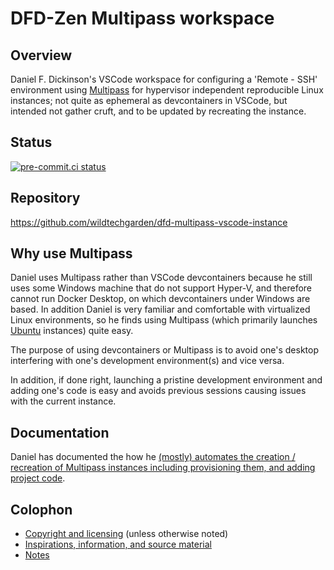 # DFD-Zen Multipass workspace

## Overview

Daniel F. Dickinson's VSCode workspace for configuring a 'Remote - SSH'
environment using [Multipass](https://multipass.run/) for hypervisor
independent reproducible Linux instances; not quite as ephemeral as
devcontainers in VSCode, but intended not gather cruft, and to be updated
by recreating the instance.

## Status

[![pre-commit.ci
status](https://results.pre-commit.ci/badge/github/wildtechgarden/dfd-multipass-vscode-instance/main.svg)](https://results.pre-commit.ci/latest/github/wildtechgarden/dfd-multipass-vscode-instance/main)

## Repository

<https://github.com/wildtechgarden/dfd-multipass-vscode-instance>

## Why use Multipass

Daniel uses Multipass rather than VSCode devcontainers because he still uses
some Windows machine that do not support Hyper-V, and therefore cannot run
Docker Desktop, on which devcontainers under Windows are based. In addition
Daniel is very familiar and comfortable with virtualized Linux environments,
so he finds using Multipass (which primarily launches
[Ubuntu](https://ubuntu.com) instances) quite easy.

The purpose of using devcontainers or Multipass is to avoid one's desktop
interfering with one's development environment(s) and vice versa.

In addition, if done right, launching a pristine development environment
and adding one's code is easy and avoids previous sessions causing issues
with the current instance.

## Documentation

Daniel has documented the how he [(mostly) automates the creation / recreation
of Multipass instances including provisioning them, and adding project
code](multipass-instance-creation/README.md).

## Colophon

* [Copyright and licensing](LICENSE) (unless otherwise noted)
* [Inspirations, information, and source material](ACKNOWLEDGEMENTS.md)
* [Notes](README-NOTES.md)
